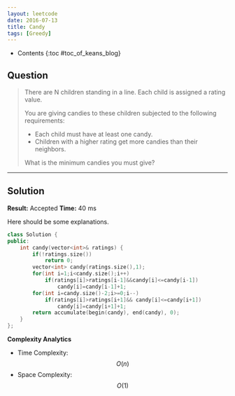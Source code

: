 ```yaml
---
layout: leetcode
date: 2016-07-13
title: Candy
tags: [Greedy]
---
```


* Contents
{:toc #toc_of_keans_blog}

## Question

> There are N children standing in a line. Each child is assigned a rating value.
>
>You are giving candies to these children subjected to the following requirements:
>
>  -  Each child must have at least one candy.
>  -  Children with a higher rating get more candies than their neighbors.
>
> What is the minimum candies you must give?
>     

***

## Solution

**Result:** Accepted **Time:** 40 ms

Here should be some explanations.

```cpp
class Solution {
public:
    int candy(vector<int>& ratings) {
        if(!ratings.size())
            return 0;
        vector<int> candy(ratings.size(),1);
        for(int i=1;i<candy.size();i++)
            if(ratings[i]>ratings[i-1]&&candy[i]<=candy[i-1])
                candy[i]=candy[i-1]+1;
        for(int i=candy.size()-2;i>=0;i--)
            if(ratings[i]>ratings[i+1]&& candy[i]<=candy[i+1])
                candy[i]=candy[i+1]+1;
        return accumulate(begin(candy), end(candy), 0);
    }
};
```

**Complexity Analytics**

- Time Complexity: $$O(n)$$
- Space Complexity: $$O(1)$$

